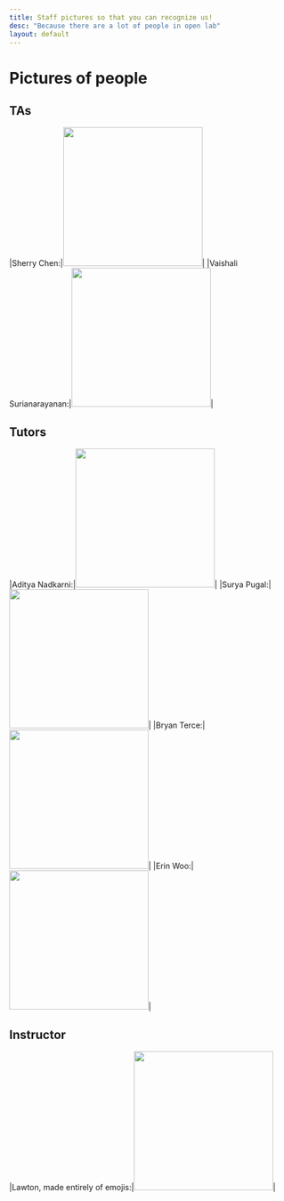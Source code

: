```yaml
---
title: Staff pictures so that you can recognize us!
desc: "Because there are a lot of people in open lab"
layout: default
---
```


# Pictures of people

## TAs

|Sherry Chen:|<img class="photo" src="sherry.png" style="width: 250px;" />|
|Vaishali Surianarayanan:|<img class="photo" src="???" style="width: 250px;" />|

## Tutors

|Aditya Nadkarni:|<img class="photo" src="aditya.jpg" style="width: 250px;" />|
|Surya Pugal:|<img class="photo" src="surya.jpg" style="width: 250px;" />|
|Bryan Terce:|<img class="photo" src="???" style="width: 250px;" />|
|Erin Woo:|<img class="photo" src="erin.jpg" style="width: 250px;" />|

## Instructor

|Lawton, made entirely of emojis:|<img class="photo" src="emoji-lawton.jpg" style="width: 250px;" />|